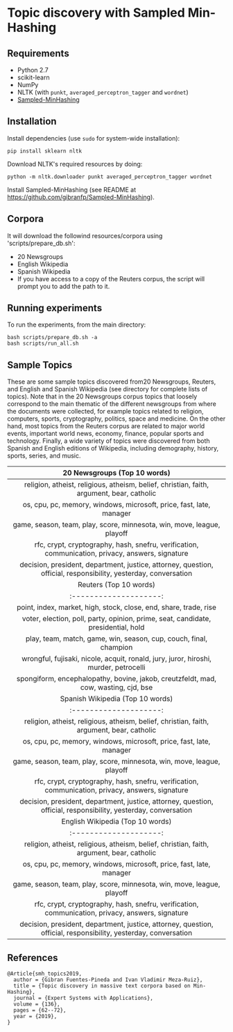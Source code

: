 # Topic discovery with Sampled Min-Hashing

## Requirements
* Python 2.7
* scikit-learn
* NumPy
* NLTK (with `punkt`, `averaged_perceptron_tagger` and `wordnet`)
* [Sampled-MinHashing](https://github.com/gibranfp/Sampled-MinHashing)

## Installation

Install dependencies (use `sudo` for system-wide installation):

~~~~	
pip install sklearn nltk
~~~~

Download NLTK's required resources by doing:

~~~~
python -m nltk.downloader punkt averaged_perceptron_tagger wordnet
~~~~

Install Sampled-MinHashing (see README at https://github.com/gibranfp/Sampled-MinHashing).

## Corpora
It will download the followind resources/corpora using 'scripts/prepare\_db.sh':

* 20 Newsgroups 
* English Wikipedia
* Spanish Wikipedia
* If you have access to a copy of the Reuters corpus, the script will prompt you to add the path to it.

## Running experiments

To run the experiments, from the main directory:
~~~~
bash scripts/prepare_db.sh -a
bash scripts/run_all.sh
~~~~

## Sample Topics
These are some sample topics discovered from20 Newsgroups, Reuters, and English and Spanish Wikipedia (see [](example_topics) directory for complete lists of topics).  Note that in the 20 Newsgroups corpus topics that loosely correspond to the main thematic of the different newsgroups from where the documents were collected, for example topics related to religion, computers, sports, cryptography, politics, space and medicine. 
On the other hand, most topics from the Reuters corpus are related to major world events, important world news, economy, finance, popular sports and technology. Finally, a wide variety of topics were discovered from both Spanish and English editions of Wikipedia, including demography, history, sports, series, and music.

| 20 Newsgroups (Top 10 words) |
|:--------------------:|
|religion, atheist, religious, atheism, belief, christian, faith, argument, bear, catholic|
|os, cpu, pc, memory, windows, microsoft, price, fast, late, manager|
|game, season, team, play, score, minnesota, win, move, league, playoff|
|rfc, crypt, cryptography, hash, snefru, verification, communication, privacy, answers, signature|
|decision, president, department, justice, attorney, question, official, responsibility, yesterday, conversation|
| Reuters (Top 10 words) |
|:--------------------:|
|point, index, market, high, stock, close, end, share, trade, rise|
|voter, election, poll, party, opinion, prime, seat, candidate, presidential, hold|
|play, team, match, game, win, season, cup, couch, final, champion|
|wrongful, fujisaki, nicole, acquit, ronald, jury, juror, hiroshi, murder, petrocelli|
|spongiform, encephalopathy, bovine, jakob, creutzfeldt, mad, cow, wasting, cjd, bse|
|Spanish Wikipedia (Top 10 words) |
|:--------------------:|
|religion, atheist, religious, atheism, belief, christian, faith, argument, bear, catholic|
|os, cpu, pc, memory, windows, microsoft, price, fast, late, manager|
|game, season, team, play, score, minnesota, win, move, league, playoff|
|rfc, crypt, cryptography, hash, snefru, verification, communication, privacy, answers, signature|
|decision, president, department, justice, attorney, question, official, responsibility, yesterday, conversation|
| English Wikipedia (Top 10 words) |
|:--------------------:|
|religion, atheist, religious, atheism, belief, christian, faith, argument, bear, catholic|
|os, cpu, pc, memory, windows, microsoft, price, fast, late, manager|
|game, season, team, play, score, minnesota, win, move, league, playoff|
|rfc, crypt, cryptography, hash, snefru, verification, communication, privacy, answers, signature|
|decision, president, department, justice, attorney, question, official, responsibility, yesterday, conversation|

## References

```
@Article{smh_topics2019,
  author = {Gibran Fuentes-Pineda and Ivan Vladimir Meza-Ruiz},
  title = {Topic discovery in massive text corpora based on Min-Hashing},
  journal = {Expert Systems with Applications},
  volume = {136},
  pages = {62--72},
  year = {2019},
}
```
